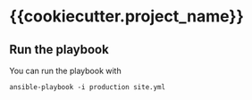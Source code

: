 # {{cookiecutter.project_name}}

## Run the playbook

You can run the playbook with

``` shell
ansible-playbook -i production site.yml
```
